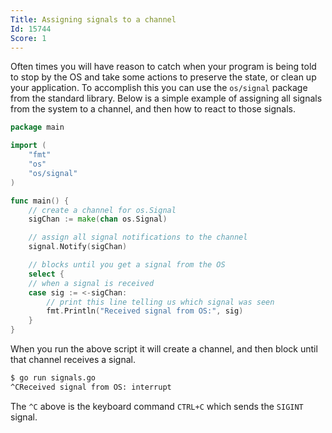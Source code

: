 ```yaml
---
Title: Assigning signals to a channel
Id: 15744
Score: 1
---
```

Often times you will have reason to catch when your program is being told to stop by the OS and take some actions to preserve the state, or clean up your application. To accomplish this you can use the `os/signal` package from the standard library. Below is a simple example of assigning all signals from the system to a channel, and then how to react to those signals.

```go
package main

import (
    "fmt"
    "os"
    "os/signal"
)

func main() {
    // create a channel for os.Signal
    sigChan := make(chan os.Signal)

    // assign all signal notifications to the channel
    signal.Notify(sigChan)

    // blocks until you get a signal from the OS
    select {
    // when a signal is received
    case sig := <-sigChan:
        // print this line telling us which signal was seen
        fmt.Println("Received signal from OS:", sig)
    }
}
```

When you run the above script it will create a channel, and then block until that channel receives a signal.

```sh
$ go run signals.go
^CReceived signal from OS: interrupt
```
The `^C` above is the keyboard command `CTRL+C` which sends the `SIGINT` signal.
